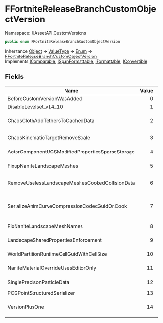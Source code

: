 # FFortniteReleaseBranchCustomObjectVersion

Namespace: UAssetAPI.CustomVersions

```csharp
public enum FFortniteReleaseBranchCustomObjectVersion
```

Inheritance [Object](https://docs.microsoft.com/en-us/dotnet/api/system.object) → [ValueType](https://docs.microsoft.com/en-us/dotnet/api/system.valuetype) → [Enum](https://docs.microsoft.com/en-us/dotnet/api/system.enum) → [FFortniteReleaseBranchCustomObjectVersion](./uassetapi.customversions.ffortnitereleasebranchcustomobjectversion.md)<br>
Implements [IComparable](https://docs.microsoft.com/en-us/dotnet/api/system.icomparable), [ISpanFormattable](https://docs.microsoft.com/en-us/dotnet/api/system.ispanformattable), [IFormattable](https://docs.microsoft.com/en-us/dotnet/api/system.iformattable), [IConvertible](https://docs.microsoft.com/en-us/dotnet/api/system.iconvertible)

## Fields

| Name | Value | Description |
| --- | --: | --- |
| BeforeCustomVersionWasAdded | 0 | Before any version changes were made |
| DisableLevelset_v14_10 | 1 | Custom 14.10 File Object Version |
| ChaosClothAddTethersToCachedData | 2 | Add the long range attachment tethers to the cloth asset to avoid a large hitch during the cloth's initialization. |
| ChaosKinematicTargetRemoveScale | 3 | Chaos::TKinematicTarget no longer stores a full transform, only position/rotation. |
| ActorComponentUCSModifiedPropertiesSparseStorage | 4 | Move UCSModifiedProperties out of ActorComponent and in to sparse storage |
| FixupNaniteLandscapeMeshes | 5 | Fixup Nanite meshes which were using the wrong material and didn't have proper UVs : |
| RemoveUselessLandscapeMeshesCookedCollisionData | 6 | Remove any cooked collision data from nanite landscape / editor spline meshes since collisions are not needed there : |
| SerializeAnimCurveCompressionCodecGuidOnCook | 7 | Serialize out UAnimCurveCompressionCodec::InstanceGUID to maintain deterministic DDC key generation in cooked-editor |
| FixNaniteLandscapeMeshNames | 8 | Fix the Nanite landscape mesh being reused because of a bad name |
| LandscapeSharedPropertiesEnforcement | 9 | Fixup and synchronize shared properties modified before the synchronicity enforcement |
| WorldPartitionRuntimeCellGuidWithCellSize | 10 | Include the cell size when computing the cell guid |
| NaniteMaterialOverrideUsesEditorOnly | 11 | Enable SkipOnlyEditorOnly style cooking of NaniteOverrideMaterial |
| SinglePrecisonParticleData | 12 | Store game thread particles data in single precision |
| PCGPointStructuredSerializer | 13 | UPCGPoint custom serialization |
| VersionPlusOne | 14 | -----new versions can be added above this line------------------------------------------------- |
